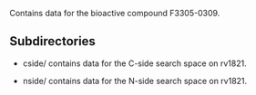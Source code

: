 Contains data for the bioactive compound F3305-0309.

## Subdirectories

- cside/ contains data for the C-side search space on rv1821.

- nside/ contains data for the N-side search space on rv1821.

